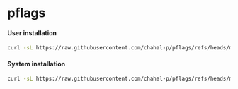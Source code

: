 # pflags

#### User installation
```sh
curl -sL https://raw.githubusercontent.com/chahal-p/pflags/refs/heads/main/install.sh | bash -s -- --installation-path=$HOME/.local/bin/
```
#### System installation
```sh
curl -sL https://raw.githubusercontent.com/chahal-p/pflags/refs/heads/main/install.sh | bash -s -- --sudo --installation-path=/usr/bin/
```
